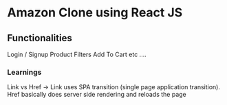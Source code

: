 # Amazon Clone using React JS

## Functionalities
Login / Signup
Product Filters
Add To Cart
etc ....



### Learnings
Link vs Href -> Link uses SPA transition (single page application transition).
Href basically does server side rendering and reloads the page